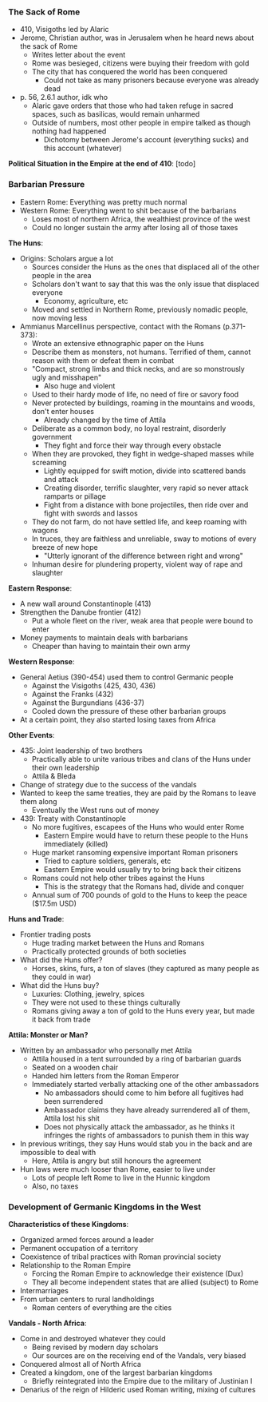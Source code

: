 ### The Sack of Rome
 - 410, Visigoths led by Alaric
 - Jerome, Christian author, was in Jerusalem when he heard news about the sack of Rome
	 - Writes letter about the event
	 - Rome was besieged, citizens were buying their freedom with gold
	 - The city that has conquered the world has been conquered
		 - Could not take as many prisoners because everyone was already dead
 - p. 56, 2.6.1 author, idk who
	 - Alaric gave orders that those who had taken refuge in sacred spaces, such as basilicas, would remain unharmed
	 - Outside of numbers, most other people in empire talked as though nothing had happened
		 - Dichotomy between Jerome's account (everything sucks) and this account (whatever)

**Political Situation in the Empire at the end of 410**:
[todo]

### Barbarian Pressure
 - Eastern Rome: Everything was pretty much normal
 - Western Rome: Everything went to shit because of the barbarians
	 - Loses most of northern Africa, the wealthiest province of the west
	 - Could no longer sustain the army after losing all of those taxes

**The Huns**:
 - Origins: Scholars argue a lot
	 - Sources consider the Huns as the ones that displaced all of the other people in the area
	 - Scholars don't want to say that this was the only issue that displaced everyone
		 - Economy, agriculture, etc
	 - Moved and settled in Northern Rome, previously nomadic people, now moving less
 - Ammianus Marcellinus perspective, contact with the Romans (p.371-373):
	 - Wrote an extensive ethnographic paper on the Huns
	 - Describe them as monsters, not humans. Terrified of them, cannot reason with them or defeat them in combat
	 - "Compact, strong limbs and thick necks, and are so monstrously ugly and misshapen"
		 - Also huge and violent
	 - Used to their hardy mode of life, no need of fire or savory food
	 - Never protected by buildings, roaming in the mountains and woods, don't enter houses
		 - Already changed by the time of Attila
	 - Deliberate as a common body, no loyal restraint, disorderly government
		 - They fight and force their way through every obstacle
	 - When they are provoked, they fight in wedge-shaped masses while screaming
		 - Lightly equipped for swift motion, divide into scattered bands and attack
		 - Creating disorder, terrific slaughter, very rapid so never attack ramparts or pillage
		 - Fight from a distance with bone projectiles, then ride over and fight with swords and lassos
	 - They do not farm, do not have settled life, and keep roaming with wagons
	 - In truces, they are faithless and unreliable, sway to motions of every breeze of new hope
		 - "Utterly ignorant of the difference between right and wrong"
	 - Inhuman desire for plundering property, violent way of rape and slaughter

**Eastern Response**:
 - A new wall around Constantinople (413)
 - Strengthen the Danube frontier (412)
	 - Put a whole fleet on the river, weak area that people were bound to enter
 - Money payments to maintain deals with barbarians
	 - Cheaper than having to maintain their own army

**Western Response**:
 - General Aetius (390-454) used them to control Germanic people
	 - Against the Visigoths (425, 430, 436)
	 - Against the Franks (432)
	 - Against the Burgundians (436-37)
	 - Cooled down the pressure of these other barbarian groups
 - At a certain point, they also started losing taxes from Africa

**Other Events**:
 - 435: Joint leadership of two brothers
	 - Practically able to unite various tribes and clans of the Huns under their own leadership
	 - Attila & Bleda
 - Change of strategy due to the success of the vandals
 - Wanted to keep the same treaties, they are paid by the Romans to leave them along
	 - Eventually the West runs out of money
 - 439: Treaty with Constantinople
	 - No more fugitives, escapees of the Huns who would enter Rome
		 - Eastern Empire would have to return these people to the Huns immediately (killed)
	 - Huge market ransoming expensive important Roman prisoners
		 - Tried to capture soldiers, generals, etc
		 - Eastern Empire would usually try to bring back their citizens
	 - Romans could not help other tribes against the Huns
		 - This is the strategy that the Romans had, divide and conquer
	 - Annual sum of 700 pounds of gold to the Huns to keep the peace ($17.5m USD)

**Huns and Trade**:
 - Frontier trading posts
	 - Huge trading market between the Huns and Romans
	 - Practically protected grounds of both societies
 - What did the Huns offer?
	 - Horses, skins, furs, a ton of slaves (they captured as many people as they could in war)
 - What did the Huns buy?
	 - Luxuries: Clothing, jewelry, spices
	 - They were not used to these things culturally
	 - Romans giving away a ton of gold to the Huns every year, but made it back from trade

**Attila: Monster or Man?**
  - Written by an ambassador who personally met Attila
	  - Attila housed in a tent surrounded by a ring of barbarian guards
	  - Seated on a wooden chair
	  - Handed him letters from the Roman Emperor
	  - Immediately started verbally attacking one of the other ambassadors
		  - No ambassadors should come to him before all fugitives had been surrendered
		  - Ambassador claims they have already surrendered all of them, Attila lost his shit
		  - Does not physically attack the ambassador, as he thinks it infringes the rights of ambassadors to punish them in this way
 - In previous writings, they say Huns would stab you in the back and are impossible to deal with
	 - Here, Attila is angry but still honours the agreement
 - Hun laws were much looser than Rome, easier to live under
	 - Lots of people left Rome to live in the Hunnic kingdom
	 - Also, no taxes

### Development of Germanic Kingdoms in the West
**Characteristics of these Kingdoms**:
 - Organized armed forces around a leader
 - Permanent occupation of a territory
 - Coexistence of tribal practices with Roman provincial society
 - Relationship to the Roman Empire
	 - Forcing the Roman Empire to acknowledge their existence (Dux)
	 - They all become independent states that are allied (subject) to Rome
 - Intermarriages
 - From urban centers to rural landholdings
	 - Roman centers of everything are the cities

**Vandals - North Africa**:
 - Come in and destroyed whatever they could
	 - Being revised by modern day scholars
	 - Our sources are on the receiving end of the Vandals, very biased
 - Conquered almost all of North Africa
 - Created a kingdom, one of the largest barbarian kingdoms
	 - Briefly reintegrated into the Empire due to the military of Justinian I
 - Denarius of the reign of Hilderic used Roman writing, mixing of cultures
